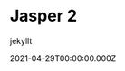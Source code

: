 ---
title: Jasper 2
github: https://github.com/jekyllt/jasper2
demo: https://jekyllt.github.io/jasper2/
license: MIT
author: jekyllt
author_link: ''
author_twitter: ''
date: 2021-04-29T00:00:00.000Z
ssg:
  - Jekyll
cms: null
css: null
category:
  - Blog
description: Full-featured Jekyll port of Ghost's default theme Casper v2
draft: false
publish_date: '2017-11-17T15:53:38Z'
update_date: '2021-05-26T22:33:45Z'
github_star: 691
github_fork: 641
---